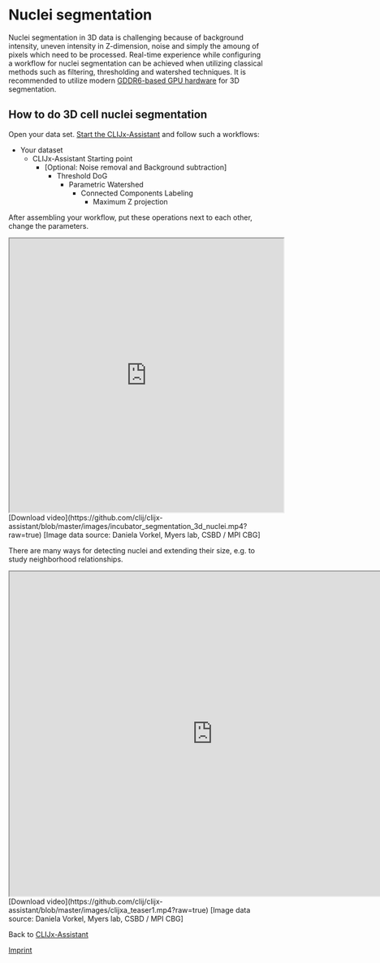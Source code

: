 # Nuclei segmentation
Nuclei segmentation in 3D data is challenging because of background intensity, uneven intensity in Z-dimension, noise 
and simply the amoung of pixels which need to be processed. 
Real-time experience while configuring a workflow for nuclei segmentation can be achieved when utilizing classical methods
such as filtering, thresholding and watershed techniques. 
It is recommended to utilize modern [GDDR6-based GPU hardware](https://clij.github.io/assistant/installation#hardware) for 3D segmentation.

## How to do 3D cell nuclei segmentation
Open your data set. [Start the CLIJx-Assistant](https://clij.github.io/assistant/getting_started) and follow such a workflows:

* Your dataset
  * CLIJx-Assistant Starting point
    * [Optional: Noise removal and Background subtraction]
      * Threshold DoG
        * Parametric Watershed
          * Connected Components Labeling
            * Maximum Z projection

After assembling your workflow, put these operations next to each other, change the parameters.

<iframe src="https://github.com/clij/clijx-assistant/blob/master/images/incubator_segmentation_3d_nuclei.mp4?raw=true" width="540" height="540"></iframe>
[Download video](https://github.com/clij/clijx-assistant/blob/master/images/incubator_segmentation_3d_nuclei.mp4?raw=true)
[Image data source: Daniela Vorkel, Myers lab, CSBD / MPI CBG]

There are many ways for detecting nuclei and extending their size, e.g. to study neighborhood relationships.
<iframe src="https://github.com/clij/clijx-assistant/blob/master/images/clijxa_teaser1_fast.mp4?raw=true" width="800" height="640"></iframe>
[Download video](https://github.com/clij/clijx-assistant/blob/master/images/clijxa_teaser1.mp4?raw=true) [Image data source: Daniela Vorkel, Myers lab, CSBD / MPI CBG]

Back to [CLIJx-Assistant](https://clij.github.io/assistant)

[Imprint](https://clij.github.io/imprint)
